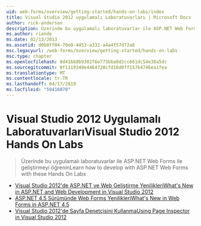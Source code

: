 ```yaml
---
uid: web-forms/overview/getting-started/hands-on-labs/index
title: Visual Studio 2012 uygulamalı Laboratuvarları | Microsoft Docs
author: rick-anderson
description: Üzerinde bu uygulamalı laboratuvarlar ile ASP.NET Web Forms ile geliştirmeyi öğrenin
ms.author: riande
ms.date: 02/13/2013
ms.assetid: d0b8ff04-70e0-4453-a331-a4a4f57d72a8
msc.legacyurl: /web-forms/overview/getting-started/hands-on-labs
msc.type: chapter
ms.openlocfilehash: 8d41668b9302f6e775bba0d2cc661dc54e38a5dc
ms.sourcegitcommit: 0f1119340e4464720cfd16d0ff15764746ea1fea
ms.translationtype: MT
ms.contentlocale: tr-TR
ms.lasthandoff: 04/17/2019
ms.locfileid: "59416070"
---
```

# <a name="visual-studio-2012-hands-on-labs"></a><span data-ttu-id="57e78-103">Visual Studio 2012 Uygulamalı Laboratuvarları</span><span class="sxs-lookup"><span data-stu-id="57e78-103">Visual Studio 2012 Hands On Labs</span></span>

> <span data-ttu-id="57e78-104">Üzerinde bu uygulamalı laboratuvarlar ile ASP.NET Web Forms ile geliştirmeyi öğrenin</span><span class="sxs-lookup"><span data-stu-id="57e78-104">Learn how to develop with ASP.NET Web Forms with these Hands On Labs</span></span>


- [<span data-ttu-id="57e78-105">Visual Studio 2012'de ASP.NET ve Web Geliştirme Yenilikleri</span><span class="sxs-lookup"><span data-stu-id="57e78-105">What's New in ASP.NET and Web Development in Visual Studio 2012</span></span>](whats-new-in-aspnet-and-web-development-in-visual-studio-2012.md)
- [<span data-ttu-id="57e78-106">ASP.NET 4.5 Sürümünde Web Forms Yenilikleri</span><span class="sxs-lookup"><span data-stu-id="57e78-106">What's New in Web Forms in ASP.NET 4.5</span></span>](whats-new-in-web-forms-in-aspnet-45.md)
- [<span data-ttu-id="57e78-107">Visual Studio 2012'de Sayfa Denetçisini Kullanma</span><span class="sxs-lookup"><span data-stu-id="57e78-107">Using Page Inspector in Visual Studio 2012</span></span>](using-page-inspector-in-visual-studio-2012.md)
